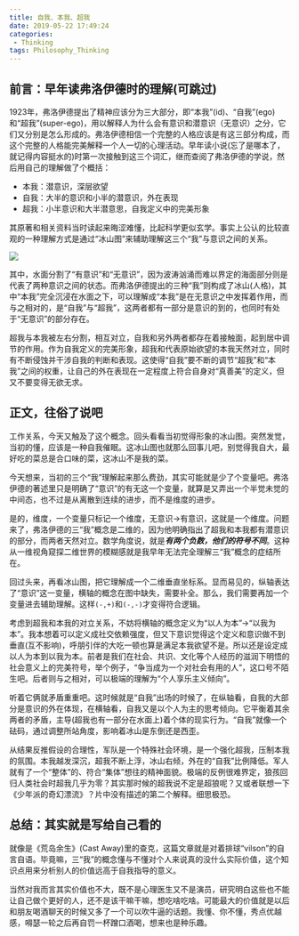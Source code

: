 ```yaml
---
title: 自我、本我、超我
date: 2019-05-22 17:49:24
categories:
 - Thinking
tags: Philosophy_Thinking
---
```


## 前言：早年读弗洛伊德时的理解(可跳过)

1923年，弗洛伊德提出了精神应该分为三大部分，即“本我”(id)、“自我”(ego)和“超我”(super-ego)，用以解释人为什么会有意识和潜意识（无意识）之分，它们又分别是怎么形成的。弗洛伊德相信一个完整的人格应该是有这三部分构成，而这个完整的人格能完美解释一个人一切的心理活动。早年读小说(忘了是哪本了，就记得内容挺水的)时第一次接触到这三个词汇，继而查阅了弗洛伊德的学说，然后用自己的理解做了个概括：

* 本我：潜意识，深层欲望
* 自我：大半的意识和小半的潜意识，外在表现
* 超我：小半意识和大半潜意思，自我定义中的完美形象

其原著和相关资料当时读起来晦涩难懂，比起科学更似玄学。事实上公认的比较直观的一种理解方式是通过“冰山图”来辅助理解这三个“我”与意识之间的关系。

![](https://upload.wikimedia.org/wikipedia/commons/thumb/b/be/Structural-Iceberg.svg/280px-Structural-Iceberg.svg.png)

其中，水面分割了“有意识”和“无意识”，因为波涛汹涌而难以界定的海面部分则是代表了两种意识之间的状态。而弗洛伊德提出的三种“我”则构成了冰山(人格)，其中“本我”完全沉浸在水面之下，可以理解成“本我”是在无意识之中发挥着作用，而与之相对的，是“自我”与“超我”，这两者都有一部分是意识的到的，也同时有处于“无意识”的部分存在。

超我与本我被左右分割，相互对立，自我和另外两者都存在着接触面，起到居中调节的作用。作为自我定义的完美形象，超我和代表原始欲望的本我天然对立，同时有不断侵蚀并干涉自我的判断和表现。这使得“自我”要不断的调节“超我”和“本我”之间的权重，让自己的外在表现在一定程度上符合自身对“真善美”的定义，但又不要变得无欲无求。

## 正文，往俗了说吧

工作关系，今天又触及了这个概念。回头看看当初觉得形象的冰山图。突然发觉，当初的懂，应该是一种自我催眠。这冰山图也就那么回事儿吧，别觉得我自大，最好吃的菜总是合口味的菜，这冰山不是我的菜。

今天想来，当初的三个“我”理解起来那么费劲，其实可能就是少了个变量吧。弗洛伊德的著述里只是明确了“意识”的有无这一个变量，就算是又弄出一个半觉未觉的中间态，也不过是从离散到连续的进步，而不是维度的进步。

是的，维度，一个变量只标记一个维度，无意识→有意识，这就是一个维度。问题来了，弗洛伊德的三“我”概念是二维的，因为他明确指出了超我和本我都有潜意识的部分，而两者天然对立。数学角度说，就是***有两个负数，他们的符号不同***。这种从一维视角窥探二维世界的模糊感就是我早年无法完全理解三“我”概念的症结所在。

回过头来，再看冰山图，把它理解成一个二维垂直坐标系。显而易见的，纵轴表达了“意识”这一变量，横轴的概念在图中缺失，需要补全。那么，我们需要再加一个变量进去辅助理解。这样`(-,+)`和`(-,-)`才变得符合逻辑。

考虑到超我和本我的对立关系，不妨将横轴的概念定义为“以人为本”→“以我为本”。我本想着可以定义成社交依赖强度，但又下意识觉得这个定义和意识做不到垂直(互不影响)，呼朋引伴的大吃一顿也算是满足本我欲望不是。所以还是设定成以人为本到以我为本。前者是我们在社会、共识、文化等个人经历的滋润下明悟的社会意义上的完美符号，举个例子，“争当成为一个对社会有用的人”，这口号不陌生吧。后者则与之相对，可以极端的理解为“个人享乐主义倾向”。

听着它俩就矛盾重重吧。这时候就是“自我”出场的时候了，在纵轴看，自我的大部分是意识的外在体现，在横轴看，自我又是以个人为主的思考倾向。它平衡着其余两者的矛盾，主导(超我也有一部分在水面上)着个体的现实行为。“自我”就像一个砝码，通过调整所站角度，影响着冰山是东倒还是西歪。

从结果反推假设的合理性，军队是一个特殊社会环境，是一个强化超我，压制本我的氛围。本我越发深沉，超我不断上浮，冰山右倾，外在的“自我”比例降低。军人就有了一个“整体”的、符合“集体”想往的精神面貌。极端的反例很难界定，狼孩回归人类社会时超我几乎为零？其实那时候的超我说不定是超狼呢？又或者联想一下《少年派的奇幻漂流》？片中没有描述的第二个解释。细思极恐。

## 总结：其实就是写给自己看的

就像是《荒岛余生》(Cast Away)里的查克，这篇文章就是对着排球“vilson”的自言自语。毕竟嘛，三“我”的概念懂与不懂对个人来说真的没什么实际价值，这个知识点用来分析别人的价值远高于自我指导的意义。

当然对我而言其实价值也不大，既不是心理医生又不是演员，研究明白这些也不能让自己做个更好的人，还不是该干嘛干嘛，想吃啥吃啥。可能最大的价值就是以后和朋友喝酒聊天的时候又多了一个可以吹牛逼的话题。我懂、你不懂，秀点优越感，嘚瑟一轮之后再自罚一杯蹭口酒喝，想来也是种乐趣。

